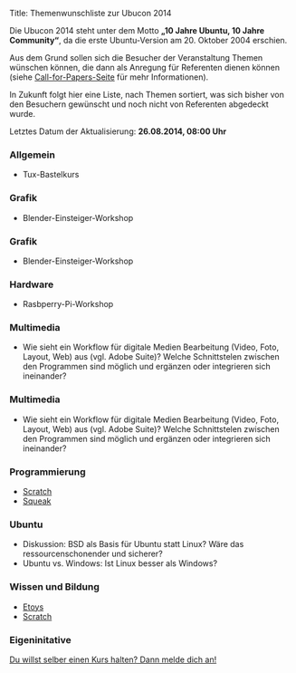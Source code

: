 Title: Themenwunschliste zur Ubucon 2014

Die Ubucon 2014 steht unter dem Motto **„10 Jahre Ubuntu, 10 Jahre
Community“**, da die erste Ubuntu-Version am 20. Oktober 2004 erschien.

Aus dem Grund sollen sich die Besucher der Veranstaltung Themen wünschen
können, die dann als Anregung für Referenten dienen können (siehe
[Call-for-Papers-Seite](/2014/cfp) für mehr Informationen).

In Zukunft folgt hier eine Liste, nach Themen sortiert, was sich bisher
von den Besuchern gewünscht und noch nicht von Referenten abgedeckt
wurde.

Letztes Datum der Aktualisierung: **26.08.2014, 08:00 Uhr**

### Allgemein

-   Tux-Bastelkurs

### Grafik

-   Blender-Einsteiger-Workshop

### Grafik

-   Blender-Einsteiger-Workshop

### Hardware

-   Rasbperry-Pi-Workshop

### Multimedia

-   Wie sieht ein Workflow für digitale Medien Bearbeitung (Video, Foto,
    Layout, Web) aus (vgl. Adobe Suite)? Welche Schnittstelen zwischen
    den Programmen sind möglich und ergänzen oder integrieren sich
    ineinander?

### Multimedia

-   Wie sieht ein Workflow für digitale Medien Bearbeitung (Video, Foto,
    Layout, Web) aus (vgl. Adobe Suite)? Welche Schnittstelen zwischen
    den Programmen sind möglich und ergänzen oder integrieren sich
    ineinander?

### Programmierung

-   [Scratch](http://scratch.mit.edu/)
-   [Squeak](http://www.squeak.org/)

### Ubuntu

-   Diskussion: BSD als Basis für Ubuntu statt Linux? Wäre das
    ressourcenschonender und sicherer?
-   Ubuntu vs. Windows: Ist Linux besser als Windows?

### Wissen und Bildung

-   [Etoys](http://www.squeakland.org/)
-   [Scratch](http://scratch.mit.edu/)

### Eigeninitative

[Du willst selber einen Kurs halten? Dann melde dich
an!](https://docs.google.com/forms/d/1dO8BtIDe2k7gUwhXmCPz5jytrWkC2CX5bo4kpj71V4A/viewform)
